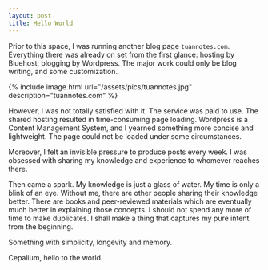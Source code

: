 ```yaml
---
layout: post
title: Hello World
---
```


Prior to this space, I was running another blog page `tuannotes.com`. Everything there was already on set from the first glance: hosting by Bluehost, blogging by Wordpress. The major work could only be blog writing, and some customization.

{% include image.html url="/assets/pics/tuannotes.jpg" description="tuannotes.com" %}

However, I was not totally satisfied with it. The service was paid to use. The shared hosting resulted in time-consuming page loading. Wordpress is a Content Management System, and I yearned something more concise and lightweight. The page could not be loaded under some circumstances.

Moreover, I felt an invisible pressure to produce posts every week. I was obsessed with sharing my knowledge and experience to whomever reaches there.

Then came a spark. My knowledge is just a glass of water. My time is only a blink of an eye. Without me, there are other people sharing their knowledge better. There are books and peer-reviewed materials which are eventually much better in explaining those concepts. I should not spend any more of time to make duplicates. I shall make a thing that captures my pure intent from the beginning.

Something with simplicity, longevity and memory.

Cepalium, hello to the world.
